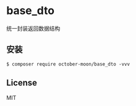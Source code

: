 # base_dto 
统一封装返回数据结构
## 安装

```shell
$ composer require october-moon/base_dto -vvv
```

## License

MIT
